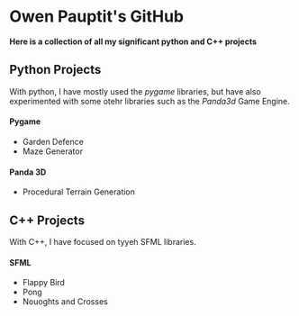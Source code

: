 # Owen Pauptit's GitHub

**Here is a collection of all my significant python and C++ projects**

## Python Projects

With python, I have mostly used the _pygame_ libraries, but have also experimented with some otehr libraries such as the _Panda3d_ Game Engine.

#### Pygame

- Garden Defence
- Maze Generator

#### Panda 3D

- Procedural Terrain Generation

## C++ Projects

With C++, I have focused on tyyeh SFML libraries.

#### SFML

- Flappy Bird
- Pong
- Nouoghts and Crosses
